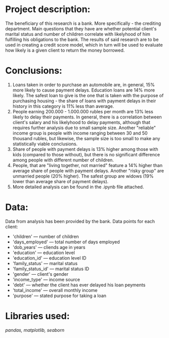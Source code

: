 # Project description:
The beneficiary of this research is a bank. More specifically - the crediting department. Main questions that they have are whether potential client's marital status and number of children correlate with likelyhood of him fulfilling his obligations to the bank. The results of said research are to be used in creating a credit score model, which in turn will be used to evaluate how likely is a given client to return the money borrowed.

# Conclusions:
1. Loans taken in order to purchase an automobile are, in general, 15% more likely to cause payment delays. Education loans are 14% more likely. The safest loan to give is the one that is taken with the purpose of purchasing housing - the share of loans with payment delays in their history in this category is 11% less than average.
2. People earning 200.000 - 1.000.000 rubles per month are 13% less likely to delay their payments. In general, there is a correlation between client's salary and his likelyhood to delay payments, although that requires further analysis due to small sample size. Another "reliable" income group is people with income ranging between 30 and 50 thousand rubles, but likewise, the sample size is too small to make any statistically viable conclusions.
3. Share of people with payment delays is 13% higher among those with kids (compared to those without), but there is no significant difference among people with different number of children.
4. People, that are "living together, not married" feature a 14% higher than average share of people with payment delays. Another "risky group" are unmarried people (20% higher). The safest group are widows (19% lower than average share of payment delays).
5. More detailed analysis can be found in the .ipynb file attached.

# Data:
Data from analysis has been provided by the bank. Data points for each client:
- 'children' — number of children
- 'days_employed' — total number of days employed
- 'dob_years' — cliends age in years
- 'education' — education level
- 'education_id' — education level ID
- 'family_status' — marital status
- 'family_status_id' — marital status ID
- 'gender' — client's gender
- 'income_type' — income source
- 'debt' — whether the client has ever delayed his loan peyments
- 'total_income' — overall monthly income
- 'purpose' — stated purpose for taking a loan

# Libraries used:
*pandas, matplotlib, seaborn*
